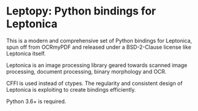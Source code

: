 # Leptopy: Python bindings for Leptonica

This is a modern and comprehensive set of Python bindings for Leptonica, spun off from
OCRmyPDF and released under a BSD-2-Clause license like Leptonica itself.

Leptonica is an image processing library geared towards scanned image processing,
document processing, binary morphology and OCR.

CFFI is used instead of ctypes. The regularity and consistent design of Leptonica is
exploiting to create bindings efficiently.

Python 3.6+ is required.